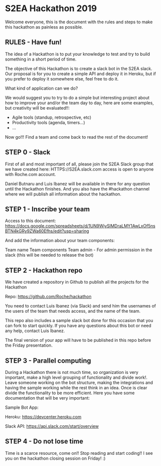 # S2EA Hackathon 2019

Welcome everyone, this is the document with the rules and steps to make this hackathon as painless as possible. 

## RULES - Have fun!

The idea of a Hackathon is to put your knowledge to test and try to build something in a short period of time. 

The objective of this Hackathon is to create a slack bot in the S2EA slack. Our proposal is for you to create a simple API and deploy it in Heroku, but if you prefer to deploy it somewhere else, feel free to do it.

What kind of application can we do?

We would suggest you to try to do a simple but interesting project about how to improve your and/or the team day to day, here are some examples, but creativity will be evaluated!!:
* Agile tools (standup, retrospective, etc)
* Productivity tools (agenda, timers...)
* …

Now go!!! Find a team and come back to read the rest of the document!

## STEP 0 - Slack

First of all and most important of all, please join the S2EA Slack group that we have created here: HTTPS://S2EA.slack.com access is open to anyone with Roche.com account.

Daniel Butnaru and Luis Ibanez will be available in there for any question until the Hackathon finishes. And you also have the #hackathon channel where we will publish all information about the hackathon.

## STEP 1 - Inscribe your team
Access to this document: https://docs.google.com/spreadsheets/d/1UN9WjySlMDraLMY1AwLxOf5nsBTN4kGRy9ZWa60Efhs/edit?usp=sharing

And add the information about your team components:

Team name
Team components
Team admin - For admin permission in the slack (this will be needed to release the bot)

## STEP 2 - Hackathon repo
We have created a repository in Github to publish all the projects for the Hackathon

Repo: https://github.com/Roche/hackathon

You need to contact Luis Ibanez (via Slack) and send him the usernames of the users of the team that needs access, and the name of the team.

This repo also includes a sample slack bot done for this occasion that you can fork to start quickly. If you have any questions about this bot or need any help, contact Luis Ibanez.  

The final version of your app will have to be published in this repo before the Friday presentation.


## STEP 3 - Parallel computing
During a Hackathon there is not much time, so organization is very important, make a high level grouping of functionality and divide work!. Leave someone working on the bot structure, making the integrations and having the sample working while the rest think in an idea. Once is clear divide the functionality to be more efficient. Here you have some documentation that will be very important:

Sample Bot App:

Heroku: https://devcenter.heroku.com

Slack API: https://api.slack.com/start/overview

## STEP 4 - Do not lose time
Time is a scarce resource, come on!! Stop reading and start coding!! I see you on the hackathon closing session on Friday! :)

